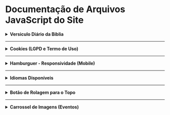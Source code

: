 # Documentação de Arquivos JavaScript do Site

<details>
    <summary><b>Versiculo Diário da Biblia</b></summary>

<br>

*Este código em JavaScript é um script que exibe diariamente um versículo aleatório da Bíblia em uma página da web. Vamos analisar o código e explicar cada parte:*

## Obtendo elementos DOM:

```javascript
let textMsgDay = document.getElementById('msg-day');
let versiculoMsgDay = document.getElementById('versiculo-p');
```

Essas linhas obtêm referências aos elementos HTML com os IDs 'msg-day' e 'versiculo-p'. Eles provavelmente são elementos de texto em que o versículo e suas informações serão exibidos.

---

## Função para buscar e exibir um novo versículo:

```javascript
function fetchAndDisplayVerse() {
  //...
}
```

Essa função utiliza a API da Biblioteca Digital da Bíblia para buscar um versículo aleatório em português. O resultado é processado e exibido na página, e as informações do versículo também são armazenadas no armazenamento local.

---

## Atualização do versículo no DOM:

```javascript
function updateVerseInfo(nomeCapBible, capChapterBible, versicleBible) {
  versiculoMsgDay.innerText = nomeCapBible + ' ' + capChapterBible + ':' + versicleBible;
}
```

Esta função recebe as informações do versículo (nome do livro, capítulo e versículo) e atualiza o conteúdo do elemento com o ID 'versiculo-p' no DOM.

---

## Verificação e exibição do versículo salvo localmente:

```javascript
const storedNomeCap = localStorage.getItem('nomeCapBible');
const storedCapChapter = localStorage.getItem('capChapterBible');
const storedVersicle = localStorage.getItem('versicleBible');
const storedTextBible = localStorage.getItem('textBible');

if (storedNomeCap && storedCapChapter && storedVersicle) {
  //...
} else {
  fetchAndDisplayVerse();
}
```

O código verifica se há informações do versículo armazenadas localmente. Se existirem, ele atualiza o DOM com essas informações. Caso contrário, ele chama a função `fetchAndDisplayVerse()` para buscar e exibir um novo versículo.

---

## Atualização do versículo à meia-noite e a cada 24 horas:

```javascript
function updateVerseAtMidnight() {
  //...
}

updateVerseAtMidnight();
setInterval(updateVerseAtMidnight, 24 * 60 * 60 * 1000);
```

A função `updateVerseAtMidnight` é definida para calcular o tempo restante até a meia-noite do dia atual. Em seguida, ela usa `setTimeout` para chamar `fetchAndDisplayVerse` após esse intervalo de tempo. O `setInterval` é configurado para chamar `updateVerseAtMidnight` a cada 24 horas, garantindo que o versículo seja atualizado diariamente.

</details>
<hr>
<details>

<summary><b>Cookies (LGPD e Termo de Uso)</b></summary>

<br>

*Este código implementa um aviso de consentimento de cookies para um site, conforme exigido pela Lei Geral de Proteção de Dados (LGPD). Vamos analisar e documentar o código por seção:*

### Configurações Iniciais

```javascript
'use strict';

const purecookieTitle = "Cookies",
    purecookieDesc = "Ao utilizar este site, você aceita automaticamente que utilizemos os cookies.",
    purecookieLink = '<br><br><a href="https://www.gov.br/receitafederal/pt-br/acesso-a-informacao/lgpd/termo-de-uso" target="_blank">Gostaria de saber mais?</a>',
    purecookieLGPD = '<br><a href="https://www.gov.br/esporte/pt-br/acesso-a-informacao/lgpd" target="_blank">Lei Geral de Proteção de Dados (LGPD)</a>',
    purecookieButton = "Concordo";
```

Aqui são definidas algumas constantes que armazenam informações sobre o aviso de cookies, como título, descrição, links e texto do botão de consentimento.

### Função de Animação

```javascript
function fade(element, fadeIn, duration) {
    // ...
}
```

Esta função `fade` é responsável por criar uma animação de fade-in ou fade-out para o elemento fornecido. Ela é utilizada para mostrar e esconder o aviso de cookies.

### Funções de Manipulação de Cookies

```javascript
function setCookie(name, value, days) {
    // ...
}

function getCookie(name) {
    // ...
}

function eraseCookie(name) {
    // ...
}
```

Essas funções são utilitárias para definir, obter e excluir cookies. Elas são usadas para gerenciar o cookie que registra se o usuário já deu seu consentimento.

### Função de Consentimento de Cookies

```javascript
function cookieConsent() {
    if (!getCookie("purecookieDismiss")) {
        // ...
    }
}
```

Esta função verifica se o cookie de consentimento já foi definido. Se não, ela cria e exibe o aviso de cookies na página.

### Função para Descartar o Aviso de Cookies

```javascript
function purecookieDismiss() {
    setCookie("purecookieDismiss", "1", 7);
    fade(document.getElementById("cookieConsentContainer"), false);
}
```

A função `purecookieDismiss` é chamada quando o usuário clica no botão de consentimento. Ela define o cookie de descarte e oculta o aviso de cookies.

### Configuração do Evento `onload`

```javascript
window.onload = function () {
    cookieConsent();
};
```

O código configura o evento `onload` para chamar a função `cookieConsent` quando a página é carregada, garantindo que o aviso de cookies seja exibido conforme necessário.

### Considerações Finais

Este script é uma implementação simples e eficaz para um aviso de cookies, com suporte à LGPD. Ele utiliza JavaScript para manipular cookies e criar uma experiência de usuário que atende aos requisitos legais relacionados à privacidade. Certifique-se de adaptar os links e textos conforme necessário para atender aos requisitos específicos do seu site e à legislação local.

</details>
<hr>
<details>

<summary><b>Hamburguer - Responsividade (Mobile)</b></summary>
<br>

*O código JavaScript apresentado manipula as classes de elementos HTML para criar um efeito de menu hamburguer (hamburger menu) em uma barra de navegação. Vamos explicar cada parte do código:*

```javascript
let navBar = document.getElementsByClassName("menu");
let ulnavBar = document.getElementsByClassName("menu-cabecalho");
```

`navBar` e `ulnavBar` são arrays-like objects que armazenam os elementos do DOM com as classes "menu" e "menu-cabecalho", respectivamente.

```javascript
function hamburguer() {
    if (navBar[0].classList.contains("active-nav")) {
        // Remove as classes "active-nav" e "inactive-nav" da barra de navegação
        navBar[0].classList.toggle("active-nav");
        navBar[0].classList.remove("active-nav");
        
        // Remove as classes "active-ul" e "inactive-ul" da lista de navegação
        ulnavBar[0].classList.toggle("active-ul");
        ulnavBar[0].classList.remove("active-ul");

        // Adiciona as classes "inactive-nav" e "inactive-ul" para esconder os elementos
        navBar[0].classList.toggle("inactive-nav");
        ulnavBar[0].classList.toggle("inactive-ul");
    
    } else {
        // Adiciona as classes "active-nav" e "active-ul" para exibir os elementos
        navBar[0].classList.toggle("active-nav");
        ulnavBar[0].classList.toggle("active-ul");

        // Remove as classes "inactive-nav" e "inactive-ul" para reverter o efeito de esconder
        navBar[0].classList.remove("inactive-nav");
        ulnavBar[0].classList.remove("inactive-ul");
    }
}
```

`hamburguer()` é uma função que manipula as classes dos elementos da barra de navegação quando chamada.
- A função verifica se a barra de navegação possui a classe "active-nav". Se tiver, ela remove as classes "active-nav" e "active-ul" e adiciona as classes "inactive-nav" e "inactive-ul". Isso esconde os elementos.
- Se a barra de navegação não tiver a classe "active-nav", a função faz o oposto, adicionando "active-nav" e "active-ul" e removendo "inactive-nav" e "inactive-ul". Isso exibe os elementos.
- O uso de `toggle` é para alternar a presença das classes, adicionando se não estiver presente e removendo se já estiver.

</details>
<hr>
<details>

<summary><b>Idiomas Disponíveis</b></summary>
<br>

*Este código jQuery tem a finalidade de alternar o conteúdo do site entre diferentes idiomas (português, inglês e espanhol) ao clicar em botões de seleção de idioma. Vamos analisar e documentar cada parte do código:*

### Função para o Idioma Português (BR)
```javascript
$(function () {
    $('.br').click(function () {
        // Atualiza o título da página
        $('title').text('Igreja Assembleia de Deus - Eldorado Online');

        // Atualiza o conteúdo do menu de navegação
        $('.menu-cabecalho li a').eq(0).text('sobre');
        $('.menu-cabecalho li a').eq(1).text('eventos');
        $('.menu-cabecalho li a').eq(2).text('doações');
        $('.menu-cabecalho li a').eq(3).text('pedido de oração');
        $('.menu-cabecalho li a').eq(4).text('visite-nos');

        // Atualiza a classe e o texto do elemento de seleção de idioma
        $('.language-selected').text('pt-BR');
        $('.language-selected').removeClass('change-en');
        $('.language-selected').removeClass('change-es');
        $('.language-selected').addClass('change-br');

        // ... Atualiza outros elementos do site
    })
});
```

### Função para o Idioma Inglês (EN)
```javascript
$(function () {
    $('.en').click(function () {
        // Atualiza o título da página
        $('title').text('Evangelical Church Assembly of God - Eldorado Online');

        // Atualiza o conteúdo do menu de navegação
        $('.menu-cabecalho li a').eq(0).text('about');
        $('.menu-cabecalho li a').eq(1).text('events');
        $('.menu-cabecalho li a').eq(2).text('donations');
        $('.menu-cabecalho li a').eq(3).text('prayer request');
        $('.menu-cabecalho li a').eq(4).text('visit us');

        // Atualiza a classe e o texto do elemento de seleção de idioma
        $('.language-selected').text('en-US');
        $('.language-selected').removeClass('change-br');
        $('.language-selected').removeClass('change-es');
        $('.language-selected').addClass('change-en');

        // ... Atualiza outros elementos do site
    })
});
```

### Função para o Idioma Espanhol (ES)
```javascript
$(function () {
    $('.es').click(function () {
        // Atualiza o título da página
        $('title').text('Igreja Evangélica Asamblea de Dios - Eldorado Online');

        // Atualiza o conteúdo do menu de navegação
        $('.menu-cabecalho li a').eq(0).text('about');
        $('.menu-cabecalho li a').eq(1).text('eventos');
        $('.menu-cabecalho li a').eq(2).text('donações');
        $('.menu-cabecalho li a').eq(3).text('solicitud de oración');
        $('.menu-cabecalho li a').eq(4).text('visítanos');

        // Atualiza a classe e o texto do elemento de seleção de idioma
        $('.language-selected').text('ES');
        $('.language-selected').removeClass('change-en');
        $('.language-selected').removeClass('change-br');
        $('.language-selected').addClass('change-es');

        // ... Atualiza outros elementos do site
    })
});
```

### Notas Gerais
- Cada função é executada quando um elemento com a classe correspondente ao idioma é clicado.
- A função atualiza o título da página, o texto do menu de navegação, a classe e o texto do elemento de seleção de idioma, e outros elementos do site conforme necessário.
- Elementos que estão em manutenção ou dependem de uma API externa estão identificados no código.
- O código utiliza jQuery para manipulação do DOM de forma simplificada.
- Certifique-se de fornecer traduções precisas e atualizadas para cada idioma.

</details>
<hr>
<details>

<summary><b>Botão de Rolagem para o Topo</b></summary>
<br>

*Este trecho de código JavaScript cria um efeito de exibição ou ocultação de uma seta de retorno ao topo (scroll-to-top) com base no comportamento de rolagem da página. Vamos analisar cada parte do código:*

### Função IIFE (Immediately Invoked Function Expression)
```javascript
(function () {
    // Cria uma função imediatamente invocada para encapsular o código
    window.addEventListener("scroll", function () {
        // Adiciona um ouvinte de evento de rolagem à janela
        let backInit = document.getElementById("back-top");
        // Obtém a referência ao elemento com o ID "back-top"
        let scroll = window.scrollY;
        // Obtém a quantidade de rolagem vertical da janela

        if (scroll >= 300) {
            // Se o valor de rolagem for maior ou igual a 300 pixels
            backInit.classList.remove("seta-top-disable");
            // Remove a classe "seta-top-disable" do elemento
        } else {
            // Se o valor de rolagem for inferior a 300 pixels
            backInit.classList.add("seta-top-disable");
            // Adiciona a classe "seta-top-disable" ao elemento
        }
    });
})();
```

### Funcionamento do Código
- A função imediatamente invocada (IIFE) é utilizada para encapsular o código, prevenindo que variáveis locais afetem o escopo global.
- Um ouvinte de evento de rolagem é adicionado à janela (`window`). A função de callback será acionada sempre que ocorrer um evento de rolagem.
- O código obtém a referência ao elemento com o ID "back-top" através de `document.getElementById("back-top")`.
- A quantidade de rolagem vertical da janela é obtida através de `window.scrollY`.
- Se a quantidade de rolagem (`scroll`) for maior ou igual a 300 pixels, a classe "seta-top-disable" é removida do elemento. Isso geralmente indica que o usuário rolou para baixo na página.
- Se a quantidade de rolagem for inferior a 300 pixels, a classe "seta-top-disable" é adicionada ao elemento. Isso indica que o usuário está no início ou próximo do início da página.
- A classe "seta-top-disable" é responsável por ocultar ou exibir a seta de retorno ao topo, conforme estilizado no CSS.

### Notas Adicionais
- Certifique-se de que o elemento com o ID "back-top" e a classe "seta-top-disable" estejam definidos no HTML e CSS, respectivamente.
- O valor 300 pixels (`scroll >= 300`) pode ser ajustado conforme necessário para controlar em qual ponto da rolagem a seta deve ser exibida ou ocultada.
- Esse tipo de funcionalidade é comumente utilizado para melhorar a experiência do usuário em páginas longas, facilitando o retorno ao topo.

</details>
<hr>
<details>

<summary><b>Carrossel de Imagens (Eventos)</b></summary>
<br>

*O código apresentado cria uma instância da biblioteca Swiper para implementar um carrossel (slider) interativo em uma página web. Abaixo, uma explicação detalhada de cada parte do código:*

```javascript
// Cria uma instância do Swiper associada ao seletor de classe CSS ".mySwiper".
let swiper = new Swiper(".mySwiper", {
  // Define o número de slides visíveis ao mesmo tempo.
  slidesPerView: 1,
  // Especifica o espaço (em pixels) entre os slides.
  spaceBetween: 30,
  // Habilita o loop contínuo do carrossel, permitindo a transição de volta ao primeiro slide após o último.
  loop: true,
  // Configuração da paginação do Swiper.
  pagination: {
    // Define o elemento HTML que servirá como contêiner para os indicadores de paginação.
    el: ".swiper-pagination",
    // Permite a navegação clicável através dos indicadores de paginação.
    clickable: true,
  },
  // Configuração da navegação do Swiper.
  navigation: {
    // Define o elemento HTML que atuará como botão de próxima (avanço) navegação.
    nextEl: ".swiper-button-next",
    // Define o elemento HTML que atuará como botão de anterior (retrocesso) navegação.
    prevEl: ".swiper-button-prev",
  },
});

```

### Instância do Swiper:

```javascript
let swiper = new Swiper(".mySwiper", {
  // ...
});
```

Cria uma nova instância do Swiper associada ao seletor de classe CSS .mySwiper. Certifique-se de que esse seletor corresponda ao elemento HTML desejado.

### Configurações do Swiper:

```javascript
  slidesPerView: 1,
  spaceBetween: 30,
  loop: true,
```

- slidesPerView: 1: Define o número de slides visíveis ao mesmo tempo. Neste caso, está configurado para exibir um slide por vez.
- spaceBetween: 30: Especifica o espaço (em pixels) entre os slides.
- loop: true: Habilita o loop contínuo do carrossel, permitindo que a transição ocorra de volta ao primeiro slide após o último.

### Paginação:

```javascript
  pagination: {
    el: ".swiper-pagination",
    clickable: true,
  },
```

- Configura a paginação do Swiper.
- el: ".swiper-pagination": Define o elemento HTML que servirá como contêiner para os indicadores de paginção.
- clickable: true: Permite a navegação clicável através dos indicadores de paginção.

### Navegação:

```javascript
  navigation: {
    nextEl: ".swiper-button-next",
    prevEl: ".swiper-button-prev",
  },
```

- Configura a navegação do Swiper.
- nextEl: ".swiper-button-next": Define o elemento HTML que atuará como botão de próxima (avanço) navegação.
- prevEl: ".swiper-button-prev": Define o elemento HTML que atuará como botão de anterior (retrocesso) navegação.
Esse código é utilizado para criar um carrossel de slides em páginas web, proporcionando uma experiência de navegação dinâmica e interativa.

</details>